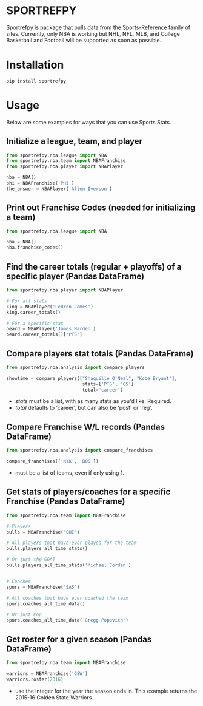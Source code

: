 # SPORTREFPY
Sportrefpy is package that pulls data from the [Sports-Reference](https://www.sports-reference.com/) family of sites. Currently, only NBA is working but NHL, NFL, MLB, and College Basketball and Football will be supported as soon as possible.

# Installation
```bash
pip install sportrefpy
```

# Usage
Below are some examples for ways that you can use Sports Stats.

## Initialize a league, team, and player
```python
from sportrefpy.nba.league import NBA
from sportrefpy.nba.team import NBAFranchise
from sportrefpy.nba.player import NBAPlayer

nba = NBA()
phi = NBAFranchise('PHI')
the_answer = NBAPlayer('Allen Iverson')
```

## Print out Franchise Codes (needed for initializing a team)
```python
from sportrefpy.nba.league import NBA

nba = NBA()
nba.franchise_codes()
```

## Find the career totals (regular + playoffs) of a specific player (Pandas DataFrame)
```python
from sportrefpy.nba.player import NBAPlayer

# For all stats
king = NBAPlayer('LeBron James')
king.career_totals()

# For a specific stat
beard = NBAPlayer('James Harden')
beard.career_totals()['PTS']
```

## Compare players stat totals (Pandas DataFrame)
```python
from sportrefpy.nba.analysis import compare_players

showtime = compare_players(["Shaquille O'Neal", "Kobe Bryant"], 
                            stats=['PTS', 'GS']
                            total='career')
```
- _stats_ must be a list, with as many stats as you'd like. Required.
- _total_ defaults to 'career', but can also be 'post' or 'reg'.


## Compare Franchise W/L records (Pandas DataFrame)
```python
from sportrefpy.nba.analysis import compare_franchises

compare_franchises(['NYK', 'BOS'])
```
- must be a list of teams, even if only using 1.

## Get stats of players/coaches for a specific Franchise (Pandas DataFrame)
```python
from sportrefpy.nba.team import NBAFranchise

# Players
bulls = NBAFranchise('CHI')

# All players that have ever played for the team
bulls.players_all_time_stats()

# Or just the GOAT
bulls.players_all_time_stats('Michael Jordan')


# Coaches
spurs = NBAFranchise('SAS')

# All coaches that have ever coached the team
spurs.coaches_all_time_data()

# Or just Pop
spurs.coaches_all_time_data('Gregg Popovich')
```

## Get roster for a given season (Pandas DataFrame)
```python
from sportrefpy.nba.team import NBAFranchise

warriors = NBAFranchise('GSW')
warriors.roster(2016)
```
- use the integer for the year the season ends in. This example returns the 2015-16 Golden State Warriors.